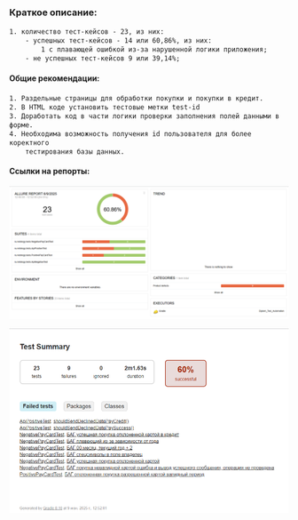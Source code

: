 ### Краткое описание:
    1. количество тест-кейсов - 23, из них:
        - успешных тест-кейсов - 14 или 60,86%, из них:
            1 с плавающей ошибкой из-за нарушенной логики приложения; 
        - не успешных тест-кейсов 9 или 39,14%;
        
#### Общие рекомендации:
    1. Раздельные страницы для обработки покупки и покупки в кредит.
    2. В HTML коде установить тестовые метки test-id
    3. Доработать код в части логики проверки заполнения полей данными в форме.
    4. Необходима возможность получения id пользователя для более коректного 
        тестирования базы данных.  

#### Ссылки на репорты:

![Screenshot_1.png](Reports/Allure_Report/Screenshot_1.png)

![Screenshot_2.png](Reports/Gradle_Report/Screenshot_2.png)


